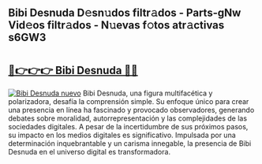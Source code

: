 ## Bibi Desnuda D𝚎sn𝚞dos filtr𝚊dos - Parts-gNw Vid𝚎os filtr𝚊dos - N𝚞evas f𝚘tos atr𝚊ctivas s6GW3

# <h2><a href="http://mbadplm.tromn.icu/?c=Bibi+Desnuda">🔗👉👉👉 Bibi Desnuda 🔗🔗</a></h2>

[![Bibi Desnuda nuevo](https://i.imgur.com/pEAQMta.gif)](http://mbadplm.tromn.icu/?c=Bibi+Desnuda)
Bibi Desnuda, una figura multifacética y polarizadora, desafía la comprensión simple. Su enfoque único para crear una presencia en línea ha fascinado y provocado observadores, generando debates sobre moralidad, autorrepresentación y las complejidades de las sociedades digitales. A pesar de la incertidumbre de sus próximos pasos, su impacto en los medios digitales es significativo. Impulsada por una determinación inquebrantable y un carisma innegable, la presencia de Bibi Desnuda en el universo digital es transformadora.
